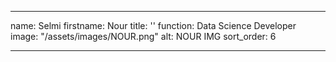 ---

name: Selmi
firstname: Nour
title: ''
function: Data Science Developer
image: "/assets/images/NOUR.png"
alt: NOUR IMG
sort_order: 6

---